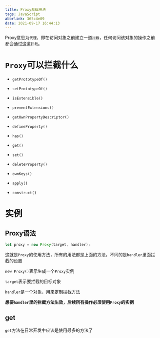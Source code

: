 ```yaml
---
title: Proxy基础用法
tags: JavaScript
abbrlink: 365c4e09
date: 2021-09-17 16:44:13
---
```

Proxy意思为`代理`，即在访问对象之前建立一道`拦截`，任何访问该对象的操作之前都会通过这道`拦截`。

# `Proxy`可以拦截什么

* `getPrototypeOf()`
  


* `setPrototypeOf()`



* `isExtensible()`
  


* `preventExtensions()`


* `getOwnPropertyDescriptor()`

* `defineProperty()`
* `has()`
* `get()`
* `set()`
* `deleteProperty()`
* `ownKeys()`
* `apply()`
* `construct()`
 
# 实例
## Proxy语法

```javascript
let proxy = new Proxy(target, handler);
```

 这就是`Proxy`的使用方法，所有的用法都是上面的方法，不同的是`handler`里面拦截的设置
 
 `new Proxy()`表示生成一个`Proxy`实例

 `target`表示要拦截的目标对象

 `handler`是一个对象，用来定制拦截方法

**想要`handler`里的拦截方法生效，后续所有操作必须使用`Proxy`的实例**
## get

`get`方法在日常开发中应该是使用最多的方法了
